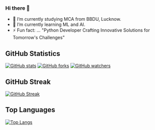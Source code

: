 ### Hi there 👋

<!--
**0gaurav4/0gaurav4** is a ✨ _special_ ✨ repository because its `README.md` (this file) appears on your GitHub profile.

Here are some ideas to get you started:

- 🔭 I’m currently working on ...
- 🌱 I’m currently learning ...
- 👯 I’m looking to collaborate on ...
- 🤔 I’m looking for help with ...
- 💬 Ask me about ...
- 📫 How to reach me: ...
- 😄 Pronouns: ...
- ⚡ Fun fact: ...
-->

- 🔭 I’m currently studying MCA from BBDU, Lucknow.
- 🌱 I’m currently learning ML and AI.
- ⚡ Fun fact: ... "Python Developer Crafting Innovative Solutions for Tomorrow's Challenges"


## GitHub Statistics



[![GitHub stats](https://img.shields.io/github/stars/0gaurav4?style=social)](https://github.com/0gaurav4?tab=stars)
[![GitHub forks](https://img.shields.io/github/forks/0gaurav4?style=social)](https://github.com/0gaurav4/network/members)
[![GitHub watchers](https://img.shields.io/github/watchers/0gaurav4?style=social)](https://github.com/0gaurav4/watchers)




## GitHub Streak

[![GitHub Streak](http://github-readme-streak-stats.herokuapp.com?user=0gaurav4&theme=dark)](https://git.io/streak-stats)

## Top Languages 

[![Top Langs](https://github-readme-stats.vercel.app/api/top-langs/?username=0gaurav4&layout=compact&theme=vision-friendly-dark)](https://github.com/0gaurav4/github-readme-stats)


<!-- ![Snake animation](https://github.com/0gaurav4/0gaurav4/blob/output/github-contribution-grid-snake.svg) -->





      

